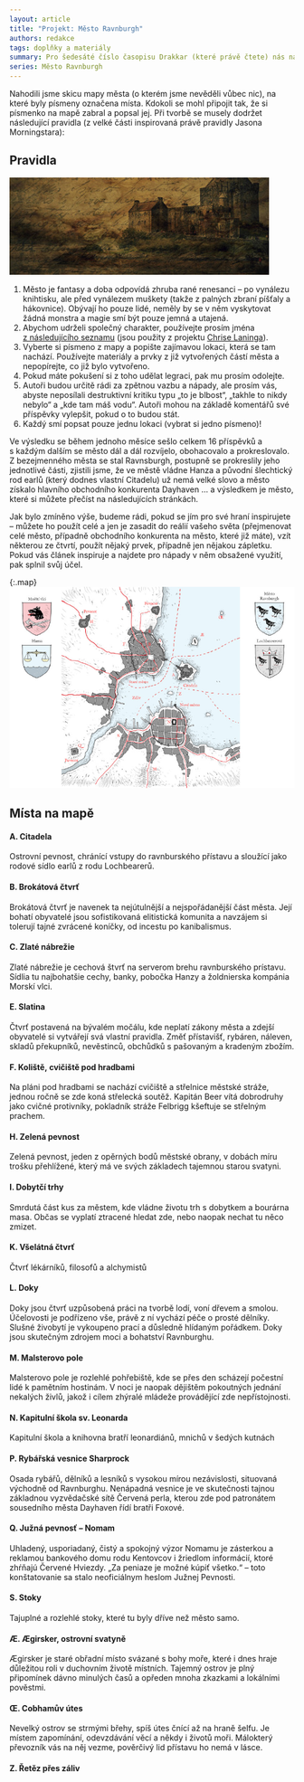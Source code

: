 ```yaml
---
layout: article
title: "Projekt: Město Ravnburgh"
authors: redakce
tags: doplňky a materiály
summary: Pro šedesáté číslo časopisu Drakkar (které právě čtete) nás napadlo zkusit připravit projekt společné tvorby města. Inspiroval nás starší projekt Jasona Morningstara na Storygames a zkusili jsme něco podobného uspořádat v rámci komunity na rpgforum.cz. Naším cílem bylo město, které můžete použít pro Vaše hry a světy. Chtěli jsme, aby bylo živoucí a obsahovalo co nejvíce nápadu na hraní a zápletky, abyste se jimi mohli inspirovat.
series: Město Ravnburgh
---
```


Nahodili jsme skicu mapy města (o kterém jsme nevěděli vůbec nic), na které byly písmeny označena místa. Kdokoli se mohl připojit tak, že si písmenko na mapě zabral a popsal jej. Při tvorbě se musely dodržet následující pravidla (z velké části inspirovaná právě pravidly Jasona Morningstara):

## Pravidla

![](background-2030857-960-fmt.jpg)

1. Město je fantasy a doba odpovídá zhruba rané renesanci – po vynálezu knihtisku, ale před vynálezem muškety (takže z palných zbraní píšťaly a hákovnice). Obývají ho pouze lidé, neměly by se v něm vyskytovat žádná monstra a magie smí být pouze jemná a utajená.
1. Abychom udrželi společný charakter, používejte prosím jména [z následujícího seznamu](https://dl.dropboxusercontent.com/u/10337992/Mapa_mesto_drakkar_jmena.pdf) (jsou použity z projektu [Chrise Laninga](https://www.s-gabriel.org/names/christian/fairnames/givennames.html)).
1. Vyberte si písmeno z mapy a popište zajímavou lokaci, která se tam nachází. Používejte materiály a prvky z již vytvořených částí města a nepopírejte, co již bylo vytvořeno.
1. Pokud máte pokušení si z toho udělat legraci, pak mu prosím odolejte.
1. Autoři budou určitě rádi za zpětnou vazbu a nápady, ale prosím vás, abyste neposílali destruktivní kritiku typu „to je blbost“, „takhle to nikdy nebylo“ a „kde tam máš vodu“. Autoři mohou na základě komentářů své příspěvky vylepšit, pokud o to budou stát.
1. Každý smí popsat pouze jednu lokaci (vybrat si jedno písmeno)!

Ve výsledku se během jednoho měsíce sešlo celkem 16 příspěvků a s každým dalším se město dál a dál rozvíjelo, obohacovalo a prokreslovalo. Z bezejmenného města se stal Ravnsburgh, postupně se prokreslily jeho jednotlivé části, zjistili jsme, že ve městě vládne Hanza a původní šlechtický rod earlů (který dodnes vlastní Citadelu) už nemá velké slovo a město získalo hlavního obchodního konkurenta Dayhaven … a výsledkem je město, které si můžete přečíst na následujících stránkách.

Jak bylo zmíněno výše, budeme rádi, pokud se jím pro své hraní inspirujete – můžete ho použít celé a jen je zasadit do reálií vašeho světa (přejmenovat celé město, případně obchodního konkurenta na město, které již máte), vzít některou ze čtvrtí, použít nějaký prvek, případně jen nějakou zápletku. Pokud vás článek inspiruje a najdete pro nápady v něm obsažené využití, pak splnil svůj účel.

{:.map}
![Mapa Ravnburghu](ravn2.jpg)

## Místa na mapě

#### A. Citadela

Ostrovní pevnost, chránící vstupy do ravnburského přístavu a sloužící jako rodové sídlo earlů z rodu Lochbearerů.

#### B. Brokátová čtvrť

Brokátová čtvrť je navenek ta nejútulnější a nejspořádanější část města. Její bohatí obyvatelé jsou sofistikovaná elitistická komunita a navzájem si tolerují tajné zvrácené koníčky, od incestu po kanibalismus.

#### C. Zlaté nábrežie

Zlaté nábrežie je cechová štvrť na serverom brehu ravnburského prístavu. Sídlia tu najbohatšie cechy, banky, pobočka Hanzy a žoldnierska kompánia Morskí vlci.

#### E. Slatina

Čtvrť postavená na bývalém močálu, kde neplatí zákony města a zdejší obyvatelé si vytvářejí svá vlastní pravidla. Změť přístavišť, rybáren, náleven, skladů překupníků, nevěstinců, obchůdků s pašovaným a kradeným zbožím.

#### F. Koliště, cvičiště pod hradbami

Na pláni pod hradbami se nachází cvičiště a střelnice městské stráže, jednou ročně se zde koná střelecká soutěž. Kapitán Beer vítá dobrodruhy jako cvičné protivníky, pokladník stráže Felbrigg kšeftuje se střelným prachem.

#### H. Zelená pevnost

Zelená pevnost, jeden z opěrných bodů městské obrany, v dobách míru trošku přehlížené, který má ve svých základech tajemnou starou svatyni.

#### I. Dobytčí trhy

Smrdutá část kus za městem, kde vládne životu trh s dobytkem a bourárna masa. Občas se vyplatí ztracené hledat zde, nebo naopak nechat tu něco zmizet.

#### K. Všelátná čtvrť

Čtvrť lékárníků, filosofů a alchymistů

#### L. Doky

Doky jsou čtvrť uzpůsobená práci na tvorbě lodí, voní dřevem a smolou. Účelovosti je podřízeno vše, právě z ní vychází péče o prosté dělníky. Slušné živobytí je vykoupeno prací a důsledně hlídaným pořádkem. Doky jsou skutečným zdrojem moci a bohatství Ravnburghu.

#### M. Malsterovo pole

Malsterovo pole je rozlehlé pohřebiště, kde se přes den scházejí počestní lidé k pamětním hostinám. V noci je naopak dějištěm pokoutných jednání nekalých živlů, jakož i cílem zhýralé mládeže provádějící zde nepřístojnosti.

#### N. Kapitulní škola sv. Leonarda

Kapitulní škola a knihovna bratří leonardiánů, mnichů v šedých kutnách

#### P. Rybářská vesnice Sharprock

Osada rybářů, dělníků a lesníků s vysokou mírou nezávislosti, situovaná východně od Ravnburghu. Nenápadná vesnice je ve skutečnosti tajnou základnou vyzvědačské sítě Červená perla, kterou zde pod patronátem sousedního města Dayhaven řídí bratři Foxové.

#### Q. Južná pevnosť – Nomam

Uhladený, usporiadaný, čistý a spokojný výzor Nomamu je zásterkou a reklamou bankového domu rodu Kentovcov i žriedlom informácií, ktoré zhŕňajú Červené Hviezdy. „Za peniaze je možné kúpiť všetko.“ – toto konštatovanie sa stalo neoficiálnym heslom Južnej Pevnosti.

#### S. Stoky

Tajuplné a rozlehlé stoky, které tu byly dříve než město samo.

#### Æ. Ægirsker, ostrovní svatyně

Ægirsker je staré obřadní místo svázané s bohy moře, které i dnes hraje důležitou roli v duchovním životě místních. Tajemný ostrov je plný připomínek dávno minulých časů a opředen mnoha zkazkami a lokálními pověstmi.

#### Œ. Cobhamův útes

Nevelký ostrov se strmými břehy, spíš útes čnící až na hraně šelfu. Je místem zapomínání, odevzdávání věcí a někdy i životů moři. Málokterý převozník vás na něj vezme, pověrčivý lid přístavu ho nemá v lásce.

#### Z. Řetěz přes záliv
